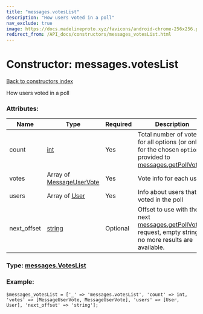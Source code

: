 ```yaml
---
title: "messages.votesList"
description: "How users voted in a poll"
nav_exclude: true
image: https://docs.madelineproto.xyz/favicons/android-chrome-256x256.png
redirect_from: /API_docs/constructors/messages_votesList.html
---
```

# Constructor: messages.votesList  
[Back to constructors index](/API_docs/constructors/index.html)



How users voted in a poll

### Attributes:

| Name     |    Type       | Required | Description |
|----------|---------------|----------|-------------|
|count|[int](/API_docs/types/int.html) | Yes|Total number of votes for all options (or only for the chosen `option`, if provided to [messages.getPollVotes](../methods/messages.getPollVotes.html))|
|votes|Array of [MessageUserVote](/API_docs/types/MessageUserVote.html) | Yes|Vote info for each user|
|users|Array of [User](/API_docs/types/User.html) | Yes|Info about users that voted in the poll|
|next\_offset|[string](/API_docs/types/string.html) | Optional|Offset to use with the next [messages.getPollVotes](../methods/messages.getPollVotes.html) request, empty string if no more results are available.|



### Type: [messages.VotesList](/API_docs/types/messages.VotesList.html)


### Example:

```
$messages_votesList = ['_' => 'messages.votesList', 'count' => int, 'votes' => [MessageUserVote, MessageUserVote], 'users' => [User, User], 'next_offset' => 'string'];
```  
